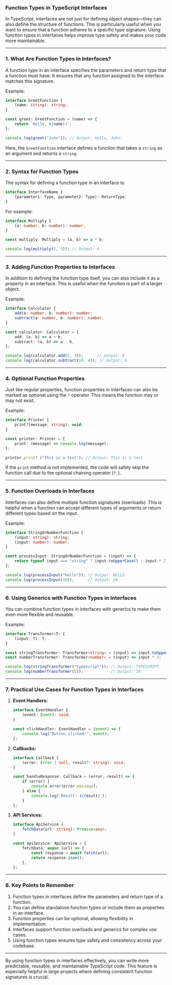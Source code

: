 ### Function Types in TypeScript Interfaces

In TypeScript, interfaces are not just for defining object shapes—they can also define the structure of functions. This is particularly useful when you want to ensure that a function adheres to a specific type signature. Using function types in interfaces helps improve type safety and makes your code more maintainable.

---

### **1. What Are Function Types in Interfaces?**

A function type in an interface specifies the parameters and return type that a function must have. It ensures that any function assigned to the interface matches this signature.

Example:
```typescript
interface GreetFunction {
    (name: string): string;
}

const greet: GreetFunction = (name) => {
    return `Hello, ${name}!`;
};

console.log(greet("John")); // Output: Hello, John!
```
Here, the `GreetFunction` interface defines a function that takes a `string` as an argument and returns a `string`.

---

### **2. Syntax for Function Types**

The syntax for defining a function type in an interface is:
```typescript
interface InterfaceName {
    (parameter1: Type, parameter2: Type): ReturnType;
}
```

For example:
```typescript
interface Multiply {
    (a: number, b: number): number;
}

const multiply: Multiply = (a, b) => a * b;

console.log(multiply(2, 3)); // Output: 6
```

---

### **3. Adding Function Properties to Interfaces**

In addition to defining the function type itself, you can also include it as a property in an interface. This is useful when the function is part of a larger object.

Example:
```typescript
interface Calculator {
    add(a: number, b: number): number;
    subtract(a: number, b: number): number;
}

const calculator: Calculator = {
    add: (a, b) => a + b,
    subtract: (a, b) => a - b,
};

console.log(calculator.add(5, 3));      // Output: 8
console.log(calculator.subtract(10, 4)); // Output: 6
```

---

### **4. Optional Function Properties**

Just like regular properties, function properties in interfaces can also be marked as optional using the `?` operator. This means the function may or may not exist.

Example:
```typescript
interface Printer {
    print?(message: string): void;
}

const printer: Printer = {
    print: (message) => console.log(message),
};

printer.print?.("This is a test"); // Output: This is a test
```

If the `print` method is not implemented, the code will safely skip the function call due to the optional chaining operator (`?.`).

---

### **5. Function Overloads in Interfaces**

Interfaces can also define multiple function signatures (overloads). This is helpful when a function can accept different types of arguments or return different types based on the input.

Example:
```typescript
interface StringOrNumberFunction {
    (input: string): string;
    (input: number): number;
}

const processInput: StringOrNumberFunction = (input) => {
    return typeof input === "string" ? input.toUpperCase() : input * 2;
};

console.log(processInput("hello")); // Output: HELLO
console.log(processInput(10));      // Output: 20
```

---

### **6. Using Generics with Function Types in Interfaces**

You can combine function types in interfaces with generics to make them even more flexible and reusable.

Example:
```typescript
interface Transformer<T> {
    (input: T): T;
}

const stringTransformer: Transformer<string> = (input) => input.toUpperCase();
const numberTransformer: Transformer<number> = (input) => input * 2;

console.log(stringTransformer("typescript")); // Output: TYPESCRIPT
console.log(numberTransformer(5));            // Output: 10
```

---

### **7. Practical Use Cases for Function Types in Interfaces**

1. **Event Handlers:**
   ```typescript
   interface EventHandler {
       (event: Event): void;
   }

   const clickHandler: EventHandler = (event) => {
       console.log("Button clicked!", event);
   };
   ```

2. **Callbacks:**
   ```typescript
   interface Callback {
       (error: Error | null, result?: string): void;
   }

   const handleResponse: Callback = (error, result) => {
       if (error) {
           console.error(error.message);
       } else {
           console.log(`Result: ${result}`);
       }
   };
   ```

3. **API Services:**
   ```typescript
   interface ApiService {
       fetchData(url: string): Promise<any>;
   }

   const apiService: ApiService = {
       fetchData: async (url) => {
           const response = await fetch(url);
           return response.json();
       },
   };
   ```

---

### **8. Key Points to Remember**

1. Function types in interfaces define the parameters and return type of a function.
2. You can define standalone function types or include them as properties in an interface.
3. Function properties can be optional, allowing flexibility in implementation.
4. Interfaces support function overloads and generics for complex use cases.
5. Using function types ensures type safety and consistency across your codebase.

---

By using function types in interfaces effectively, you can write more predictable, reusable, and maintainable TypeScript code. This feature is especially helpful in large projects where defining consistent function signatures is crucial.